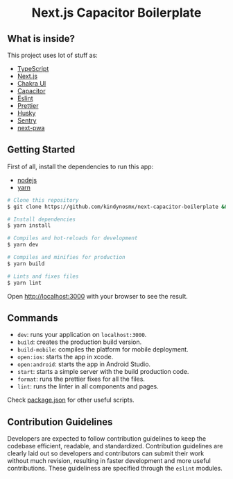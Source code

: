 <h1 align="center">
<strong>Next.js Capacitor Boilerplate</strong>
</h1>

## What is inside?

This project uses lot of stuff as:

- [TypeScript](https://www.typescriptlang.org)
- [Next.js](https://nextjs.org)
- [Chakra UI](https://chakra-ui.com)
- [Capacitor](https://capacitorjs.com/)
- [Eslint](https://eslint.org)
- [Prettier](https://prettier.io)
- [Husky](https://github.com/typicode/husky)
- [Sentry](https://sentry.io/)
- [next-pwa](https://www.npmjs.com/package/next-pwa)

## Getting Started

First of all, install the dependencies to run this app:

- [nodejs](https://nodejs.org)
- [yarn](https://yarnpkg.com/)

```bash
# Clone this repository
$ git clone https://github.com/kindynosmx/next-capacitor-boilerplate && cd next-capacitor-boilerplate

# Install dependencies
$ yarn install

# Compiles and hot-reloads for development
$ yarn dev

# Compiles and minifies for production
$ yarn build

# Lints and fixes files
$ yarn lint
```

Open [http://localhost:3000](http://localhost:3000) with your browser to see the result.

## Commands

- `dev`: runs your application on `localhost:3000`.
- `build`: creates the production build version.
- `build-mobile`: compiles the platform for mobile deployment.
- `open:ios`: starts the app in xcode.
- `open:android`: starts the app in Android Studio.
- `start`: starts a simple server with the build production code.
- `format`: runs the prettier fixes for all the files.
- `lint`: runs the linter in all components and pages.

Check [package.json](./package.json) for other useful scripts.

## Contribution Guidelines

Developers are expected to follow contribution guidelines to keep the codebase efficient, readable, and standardized. Contribution guidelines are clearly laid out so developers and contributors can submit their work without much revision, resulting in faster development and more useful contributions. These guideliness are specified through the `eslint` modules.
